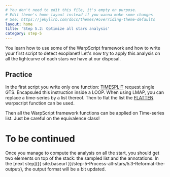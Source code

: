 ```yaml
---
# You don't need to edit this file, it's empty on purpose.
# Edit theme's home layout instead if you wanna make some changes
# See: https://jekyllrb.com/docs/themes/#overriding-theme-defaults
layout: home
title: 'Step 5.2: Optimize all stars analysis'
category: step-5
---
```


You learn how to use some of the WarpScript framework and how to write your first script to detect exoplanet! Let's now try to apply this analysis on all the lightcurve of each stars we have at our disposal.

## Practice

In the first script you write only one function: [TIMESPLIT](http://www.warp10.io/reference/functions/function_TIMESPLIT/) request single GTS. Encapsuled this instruction inside a LOOP. When using LMAP, you can replace a time-series by a list thereof. Then to flat the list the [FLATTEN](http://www.warp10.io/reference/functions/function_FLATTEN/) warpscript function can be used.

Then all the WarpScript framework functions can be applied on Time-series list. Just be careful on the equivalence class!

# To be continued

Once you manage to compute the analysis on all the start, you should get two elements on top of the stack: the sampled list and the annotations. In the [next step]({{ site.baseurl }}/step-5-Process-all-stars/5.3-Reformat-the-output/), the output format will be a bit updated.
